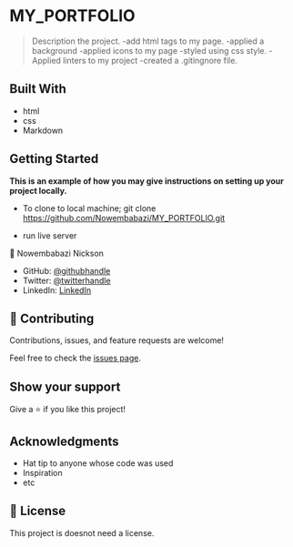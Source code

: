 # MY_PORTFOLIO

> Description the project.
-add html tags to my page.
-applied a background
-applied icons to my page
-styled using css style.
-Applied linters to my project
-created a .gitingnore file.


## Built With

- html
- css
- Markdown

## Getting Started

**This is an example of how you may give instructions on setting up your project locally.**
- To clone to local machine; git clone https://github.com/Nowembabazi/MY_PORTFOLIO.git

- run live server

👤 Nowembabazi Nickson

- GitHub: [@githubhandle](https://github.com/Nowembabazi)
- Twitter: [@twitterhandle](https://twitter.com/NowembabaziN)
- LinkedIn: [LinkedIn](https://www.linkedin.com/in/nowembabazi-nickson-181077247/)


## 🤝 Contributing

Contributions, issues, and feature requests are welcome!

Feel free to check the [issues page](../../issues/).

## Show your support

Give a ⭐️ if you like this project!

## Acknowledgments

- Hat tip to anyone whose code was used
- Inspiration
- etc

## 📝 License

This project is doesnot need a license.